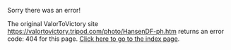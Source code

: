 

Sorry there was an error!

The original ValorToVictory site https://valortovictory.tripod.com/photo/HansenDF-ph.htm returns an error code: 404 for this page. [Click here to go to the index page](../index.md).